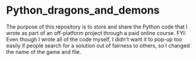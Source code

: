 # Python_dragons_and_demons
The purpose of this repository is to store and share the Python code that I wrote as part of an off-platform project through a paid online course. 
FYI: Even though I wrote all of the code myself, I didn't want it to pop-up too easily if people search for a solution out of fairness to others, so I changed the name of the game and file.

